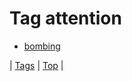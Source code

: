 <!--
title: Tag attention
date: 2020-06-28T15:26:59.716Z
tags:
-->
# Tag attention

 * [bombing](91213513552.md)

| [Tags](tags.md) | [Top](index.md) |
